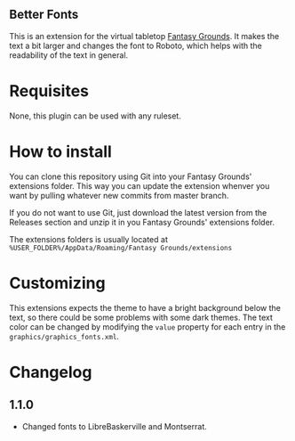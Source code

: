 Better Fonts
-------------------

This is an extension for the virtual tabletop [Fantasy Grounds](https://www.fantasygrounds.com/home/home.php). It makes the text a bit larger and changes the font to Roboto, which helps with the readability of the text in general.

# Requisites

None, this plugin can be used with any ruleset.

# How to install

You can clone this repository using Git into your Fantasy Grounds' extensions folder. This way you can update the extension whenver you want by pulling whatever new commits from master branch.

If you do not want to use Git, just download the latest version from the Releases section and unzip it in you Fantasy Grounds' extensions folder.

The extensions folders is usually located at `%USER_FOLDER%/AppData/Roaming/Fantasy Grounds/extensions`

# Customizing

This extensions expects the theme to have a bright background below the text, so there could be some problems with some dark themes. The text color can be changed by modifying the `value` property for each entry in the `graphics/graphics_fonts.xml`.

# Changelog

## 1.1.0

- Changed fonts to LibreBaskerville and Montserrat.
